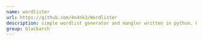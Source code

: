 ```yaml
---
name: wordlister
url: https://github.com/4n4nk3/Wordlister
description: simple wordlist generator and mangler written in python. URL : https://github.com/4n4nk3/Wordlister Groups : blackarch blackarch-misc
group: blackarch
---
```

